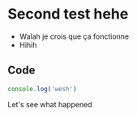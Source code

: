# Second test hehe

- Walah je crois que ça fonctionne
- Hihih

## Code

```js
console.log('wesh')
```

Let's see what happened